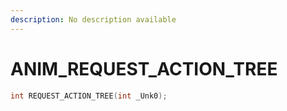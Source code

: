 ```yaml
---
description: No description available 
---
```


# ANIM\_REQUEST_ACTION_TREE

```cpp
int REQUEST_ACTION_TREE(int _Unk0);
```